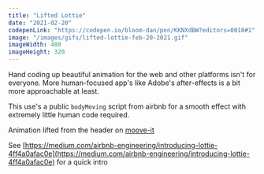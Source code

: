 ```yaml
---
title: "Lifted Lottie"
date: "2021-02-20"
codepenLink: "https://codepen.io/bloom-dan/pen/KKNXdBW?editors=0010#1"
image: "/images/gifs/lifted-lottie-feb-20-2021.gif"
imageWidth: 480
imageHeight: 320
---
```


Hand coding up beautiful animation for the web and other platforms isn't for everyone. More human-focused app's like Adobe's after-effects is a bit more approachable at least.

This use's a public `bodyMoving` script from airbnb for a smooth effect with extremely little human code required.

Animation lifted from the header on [moove-it](https://moove-it.com/web-development-apprenticeship)

See [https://medium.com/airbnb-engineering/introducing-lottie-4ff4a0afac0e](https://medium.com/airbnb-engineering/introducing-lottie-4ff4a0afac0e) for a quick intro
